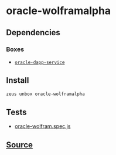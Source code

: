 
oracle-wolframalpha
====================







## Dependencies
### Boxes
* [`oracle-dapp-service`](oracle-dapp-service.md)




## Install
```bash
zeus unbox oracle-wolframalpha
```












## Tests 
* [oracle-wolfram.spec.js](https://github.com/liquidapps-io/zeus-sdk/tree/master/boxes/groups/oracles/oracle-wolframalpha/test/oracle-wolfram.spec.js)
## [Source](https://github.com/liquidapps-io/zeus-sdk/tree/master/boxes/groups/oracles/oracle-wolframalpha)